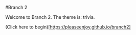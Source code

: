 #Branch 2

Welcome to Branch 2. The theme is: trivia.

(Click here to begin)[https://pleaseenjoy.github.io/branch2]
